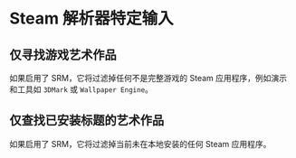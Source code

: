 # Steam 解析器特定输入

## 仅寻找游戏艺术作品
如果启用了 SRM，它将过滤掉任何不是完整游戏的 Steam 应用程序，例如演示和工具如 `3DMark` 或 `Wallpaper Engine`。

## 仅查找已安装标题的艺术作品
如果启用了 SRM，它将过滤掉当前未在本地安装的任何 Steam 应用程序。
